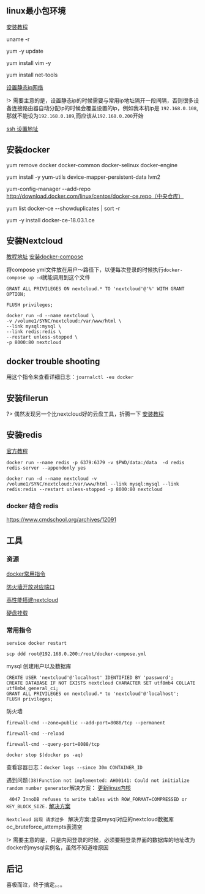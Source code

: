 ## linux最小包环境

[安装教程]( https://cloud.tencent.com/developer/article/1701451 )

uname -r

yum -y update

yum install vim -y

yum install net-tools

[设置静态ip网络]( https://www.cnblogs.com/freeweb/p/5335973.html )

!> 需要主意的是，设置静态ip的时候需要与常用ip地址隔开一段间隔，否则很多设备连接路由器自动分配ip的时候会覆盖设置的ip，例如我本机ip是
`192.168.0.108`,那就不能设为`192.168.0.109`,而应该从`192.168.0.200`开始

[ssh 设置地址]( https://segmentfault.com/a/1190000014532520 )

## 安装docker

yum remove docker docker-common docker-selinux docker-engine

yum install -y yum-utils device-mapper-persistent-data lvm2

yum-config-manager --add-repo http://download.docker.com/linux/centos/docker-ce.repo（中央仓库）

yum list docker-ce --showduplicates | sort -r

yum -y install docker-ce-18.03.1.ce

## 安装Nextcloud
[教程地址]( https://zhuanlan.zhihu.com/p/107820215 )
[安装docker-compose]( https://yeasy.gitbook.io/docker_practice/compose/install )

将compose yml文件放在用户～路径下，以便每次登录的时候执行`docker-compose up -d`就能调用到这个文件

`GRANT ALL PRIVILEGES ON nextcloud.* TO 'nextcloud'@'%' WITH GRANT OPTION;`

`FLUSH privileges;`

```shell
docker run -d --name nextcloud \
-v /volume1/SYNC/nextcloud:/var/www/html \
--link mysql:mysql \
--link redis:redis \
--restart unless-stopped \
-p 8000:80 nextcloud
```
## docker trouble shooting
用这个指令来查看详细日志：`journalctl -eu docker`

## 安装filerun
?> 偶然发现另一个比nextcloud好的云盘工具，折腾一下
[安装教程]( https://post.smzdm.com/p/ag82pn83/ )

## 安装redis
[官方教程]( https://www.apiref.com/docker-zh/docker-install-redis.html )

`docker run --name redis -p 6379:6379 -v $PWD/data:/data  -d redis redis-server --appendonly yes`

`docker run -d --name nextcloud -v /volume1/SYNC/nextcloud:/var/www/html --link mysql:mysql --link redis:redis --restart unless-stopped -p 8000:80 nextcloud`
### docker 结合 redis 
https://www.cmdschool.org/archives/12091
## 工具
### 资源
[docker常用指令]( https://www.cnblogs.com/jpfss/p/11227384.html )

[防火墙开放对应端口]( https://br-bai.github.io/2020/12/25/docker部署nextcloud%2020.0.4%20最新版个人网盘/ )

[高性能搭建nextcloud]( https://hexo.chensmallx.top/2021/04/08/nextcloud-on-docker/#稍微带过一下安装docker的方法)

[硬盘挂载]( https://cloud.tencent.com/developer/article/1776730 )
### 常用指令
`service docker restart`

`scp ddd root@192.168.0.200:/root/docker-compose.yml`

mysql 创建用户以及数据库
```roomsql
CREATE USER 'nextcloud'@'localhost' IDENTIFIED BY 'password';
CREATE DATABASE IF NOT EXISTS nextcloud CHARACTER SET utf8mb4 COLLATE utf8mb4_general_ci;
GRANT ALL PRIVILEGES on nextcloud.* to 'nextcloud'@'localhost';
FLUSH privileges;
```

防火墙

`firewall-cmd --zone=public --add-port=8088/tcp --permanent`

`firewall-cmd --reload`

`firewall-cmd --query-port=8088/tcp`

`docker stop $(docker ps -aq)`

查看容器日志：`docker logs --since 30m CONTAINER_ID`

遇到问题`(38)Function not implemented: AH00141: Could not initialize random number generator`解决方案：
[更新linux内核]( https://phoenixnap.com/kb/how-to-upgrade-kernel-centos )

` 4047 InnoDB refuses to write tables with ROW_FORMAT=COMPRESSED or KEY_BLOCK_SIZE.` [解决方案]( https://techoverflow.net/2021/08/17/how-to-fix-nextcloud-4047-innodb-refuses-to-write-tables-with-row_formatcompressed-or-key_block_size/ )

`Nextcloud 出现 请求过多 ` 解决方案:登录mysql对应的nextcloud数据库oc_bruteforce_attempts表清空

!> 需要主意的是，只是内网登录的时候，必须要把登录界面的数据库的地址改为docker的mysql实例名，虽然不知道啥原因

## 后记
喜极而泣，终于搞定。。。